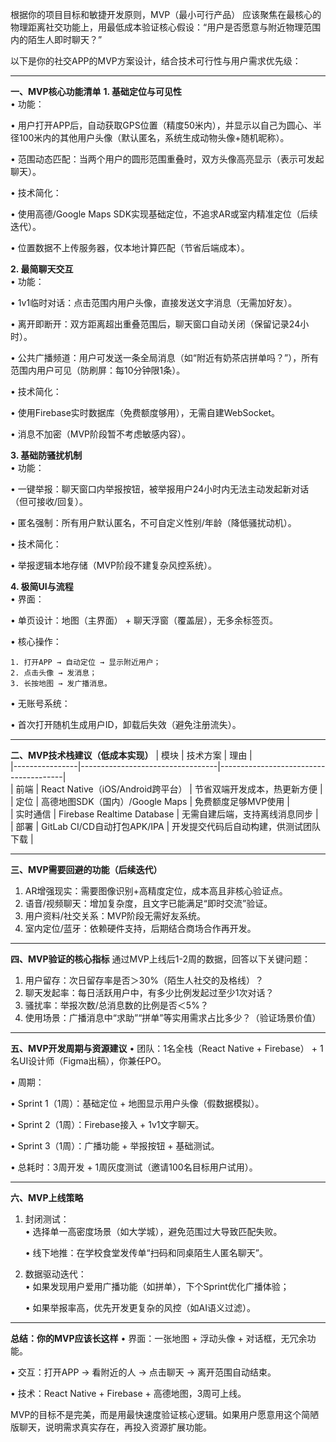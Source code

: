 根据你的项目目标和敏捷开发原则，MVP（最小可行产品） 应该聚焦在最核心的物理距离社交功能上，用最低成本验证核心假设：“用户是否愿意与附近物理范围内的陌生人即时聊天？”  

以下是你的社交APP的MVP方案设计，结合技术可行性与用户需求优先级：

---

**一、MVP核心功能清单**
**1. 基础定位与可见性**  
• 功能：  

  • 用户打开APP后，自动获取GPS位置（精度50米内），并显示以自己为圆心、半径100米内的其他用户头像（默认匿名，系统生成动物头像+随机昵称）。  

  • 范围动态匹配：当两个用户的圆形范围重叠时，双方头像高亮显示（表示可发起聊天）。  

• 技术简化：  

  • 使用高德/Google Maps SDK实现基础定位，不追求AR或室内精准定位（后续迭代）。  

  • 位置数据不上传服务器，仅本地计算匹配（节省后端成本）。  


**2. 最简聊天交互**  
• 功能：  

  • 1v1临时对话：点击范围内用户头像，直接发送文字消息（无需加好友）。  

  • 离开即断开：双方距离超出重叠范围后，聊天窗口自动关闭（保留记录24小时）。  

  • 公共广播频道：用户可发送一条全局消息（如“附近有奶茶店拼单吗？”），所有范围内用户可见（防刷屏：每10分钟限1条）。  

• 技术简化：  

  • 使用Firebase实时数据库（免费额度够用），无需自建WebSocket。  

  • 消息不加密（MVP阶段暂不考虑敏感内容）。  


**3. 基础防骚扰机制**  
• 功能：  

  • 一键举报：聊天窗口内举报按钮，被举报用户24小时内无法主动发起新对话（但可接收/回复）。  

  • 匿名强制：所有用户默认匿名，不可自定义性别/年龄（降低骚扰动机）。  

• 技术简化：  

  • 举报逻辑本地存储（MVP阶段不建复杂风控系统）。  


**4. 极简UI与流程**  
• 界面：  

  • 单页设计：地图（主界面） + 聊天浮窗（覆盖层），无多余标签页。  

  • 核心操作：  

    1. 打开APP → 自动定位 → 显示附近用户；  
    2. 点击头像 → 发消息；  
    3. 长按地图 → 发广播消息。  
• 无账号系统：  

  • 首次打开随机生成用户ID，卸载后失效（避免注册流失）。  


---

**二、MVP技术栈建议（低成本实现）**
| 模块       | 技术方案                     | 理由                              |  
|----------------|----------------------------------|---------------------------------------|  
| 前端       | React Native（iOS/Android跨平台） | 节省双端开发成本，热更新方便           |  
| 定位       | 高德地图SDK（国内）/Google Maps   | 免费额度足够MVP使用                    |  
| 实时通信   | Firebase Realtime Database       | 无需自建后端，支持离线消息同步          |  
| 部署       | GitLab CI/CD自动打包APK/IPA      | 开发提交代码后自动构建，供测试团队下载  |  

---

**三、MVP需要回避的功能（后续迭代）**
1. AR增强现实：需要图像识别+高精度定位，成本高且非核心验证点。  
2. 语音/视频聊天：增加复杂度，且文字已能满足“即时交流”验证。  
3. 用户资料/社交关系：MVP阶段无需好友系统。  
4. 室内定位/蓝牙：依赖硬件支持，后期结合商场合作再开发。  

---

**四、MVP验证的核心指标**
通过MVP上线后1-2周的数据，回答以下关键问题：  
1. 用户留存：次日留存率是否＞30%（陌生人社交的及格线）？  
2. 聊天发起率：每日活跃用户中，有多少比例发起过至少1次对话？  
3. 骚扰率：举报次数/总消息数的比例是否＜5%？  
4. 使用场景：广播消息中“求助”“拼单”等实用需求占比多少？（验证场景价值）  

---

**五、MVP开发周期与资源建议**
• 团队：1名全栈（React Native + Firebase） + 1名UI设计师（Figma出稿），你兼任PO。  

• 周期：  

  • Sprint 1（1周）：基础定位 + 地图显示用户头像（假数据模拟）。  

  • Sprint 2（1周）：Firebase接入 + 1v1文字聊天。  

  • Sprint 3（1周）：广播功能 + 举报按钮 + 基础测试。  

  • 总耗时：3周开发 + 1周灰度测试（邀请100名目标用户试用）。  


---

**六、MVP上线策略**
1. 封闭测试：  
   • 选择单一高密度场景（如大学城），避免范围过大导致匹配失败。  

   • 线下地推：在学校食堂发传单“扫码和同桌陌生人匿名聊天”。  

2. 数据驱动迭代：  
   • 如果发现用户爱用广播功能（如拼单），下个Sprint优化广播体验；  

   • 如果举报率高，优先开发更复杂的风控（如AI语义过滤）。  


---

**总结：你的MVP应该长这样**
• 界面：一张地图 + 浮动头像 + 对话框，无冗余功能。  

• 交互：打开APP → 看附近的人 → 点击聊天 → 离开范围自动结束。  

• 技术：React Native + Firebase + 高德地图，3周可上线。  


MVP的目标不是完美，而是用最快速度验证核心逻辑。如果用户愿意用这个简陋版聊天，说明需求真实存在，再投入资源扩展功能。